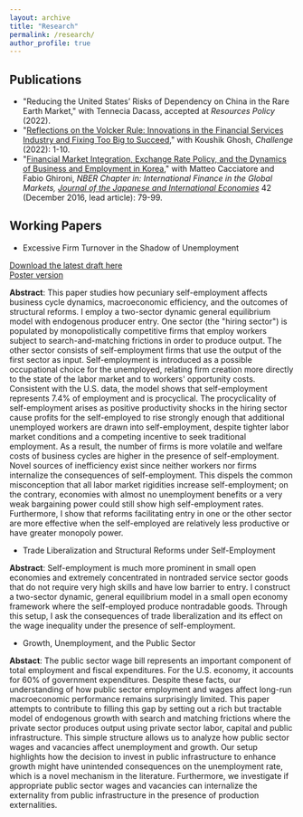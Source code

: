 ```yaml
---
layout: archive
title: "Research"
permalink: /research/
author_profile: true
---
```


## Publications

* "Reducing the United States’ Risks of Dependency on China in the Rare Earth Market," with Tennecia Dacass, accepted at *Resources Policy* (2022).
* "[Reflections on the Volcker Rule: Innovations in the Financial Services Industry and Fixing Too Big to Succeed](https://www.tandfonline.com/doi/full/10.1080/05775132.2022.2038888)," with Koushik Ghosh, *Challenge* (2022): 1-10. 
* "[Financial Market Integration, Exchange Rate Policy, and the Dynamics of Business and Employment in Korea](http://econ-ylee.github.io/files/CacciatoreGhironiLeeJJIEManuscript021516.pdf)," with Matteo Cacciatore and Fabio Ghironi, *NBER Chapter in: International Finance in the Global Markets, [Journal of the Japanese and International Economies](https://www.sciencedirect.com/science/article/pii/S0889158316300296)* 42 (December 2016, lead article): 79-99.

## Working Papers

* Excessive Firm Turnover in the Shadow of Unemployment

[Download the latest draft here](http://econ-ylee.github.io/files/ExcessiveFirmTurnoverDraft_YLee.pdf)\
[Poster version](http://econ-ylee.github.io/files/YurimLee_CWU_Poster_ASSA2021.pdf)

**Abstract**: This paper studies how pecuniary self-employment affects business cycle dynamics, macroeconomic efficiency, and the outcomes of structural reforms. I employ a two-sector dynamic general equilibrium model with endogenous producer entry. One sector (the "hiring sector") is populated by monopolistically competitive firms that employ workers subject to search-and-matching frictions in order to produce output. The other sector consists of self-employment firms that use the output of the first sector as input. Self-employment is introduced as a possible occupational choice for the unemployed, relating firm creation more directly to the state of the labor market and to workers' opportunity costs. Consistent with the U.S. data, the model shows that self-employment represents 7.4% of employment and is procyclical. The procyclicality of self-employment arises as positive productivity shocks in the hiring sector cause profits for the self-employed to rise strongly enough that additional unemployed workers are drawn into self-employment, despite tighter labor market conditions and a competing incentive to seek traditional employment. As a result, the number of firms is more volatile and welfare costs of business cycles are higher in the presence of self-employment. Novel sources of inefficiency exist since neither workers nor firms internalize the consequences of self-employment. This dispels the common misconception that all labor market rigidities increase self-employment; on the contrary, economies with almost no unemployment benefits or a very weak bargaining power could still show high self-employment rates. Furthermore, I show that reforms facilitating entry in one or the other sector are more effective when the self-employed are relatively less productive or have greater monopoly power.

* Trade Liberalization and Structural Reforms under Self-Employment

**Abstract**: Self-employment is much more prominent in small open economies and extremely concentrated in nontraded service sector goods that do not require very high skills and have low barrier to entry. I construct a two-sector dynamic, general equilibrium model in a small open economy framework where the self-employed produce nontradable goods. Through this setup, I ask the consequences of trade liberalization and its effect on the wage inequality under the presence of self-employment.

* Growth, Unemployment, and the Public Sector

**Abstact**: The public sector wage bill represents an important component of total employment and fiscal expenditures. For the U.S. economy, it accounts for 60% of government expenditures. Despite these facts, our understanding of how public sector employment and wages affect long-run macroeconomic performance remains surprisingly limited. This paper attempts to contribute to filling this gap by setting out a rich but tractable model of endogenous growth with search and matching frictions where the private sector produces output using private sector labor, capital and public infrastructure. This simple structure allows us to analyze how public sector wages and vacancies affect unemployment and growth. Our setup highlights how the decision to invest in public infrastructure to enhance growth might have unintended consequences on the unemployment rate, which is a novel mechanism in the literature. Furthermore, we investigate if appropriate public sector wages and vacancies can internalize the externality from public infrastructure in the presence of production externalities.
